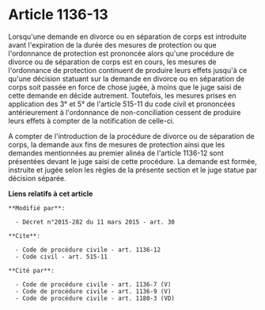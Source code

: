 # Article 1136-13

Lorsqu'une demande en divorce ou en séparation de corps est introduite avant l'expiration de la durée des mesures de
protection ou que l'ordonnance de protection est prononcée alors qu'une procédure de divorce ou de séparation de corps est en
cours, les mesures de l'ordonnance de protection continuent de produire leurs effets jusqu'à ce qu'une décision statuant sur
la demande en divorce ou en séparation de corps soit passée en force de chose jugée, à moins que le juge saisi de cette
demande en décide autrement. Toutefois, les mesures prises en application des 3°   et 5° de l'article 515-11 du code civil et
prononcées antérieurement à l'ordonnance de non-conciliation cessent de produire leurs effets à compter de la notification de
celle-ci. 

A compter de l'introduction de la procédure de divorce ou de séparation de corps, la demande aux fins de mesures de
protection ainsi que les demandes mentionnées au premier alinéa de l'article 1136-12 sont présentées devant le juge saisi de
cette procédure. La demande est formée, instruite et jugée selon les règles de la présente section et le juge statue par
décision séparée.

**Liens relatifs à cet article**

	**Modifié par**:

	  - Décret n°2015-282 du 11 mars 2015 - art. 30

	**Cite**:

	  - Code de procédure civile - art. 1136-12
	  - Code civil - art. 515-11

	**Cité par**:

	  - Code de procédure civile - art. 1136-7 (V)
	  - Code de procédure civile - art. 1136-9 (V)
	  - Code de procédure civile - art. 1180-3 (VD)
